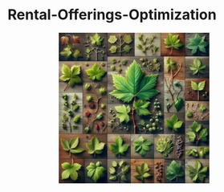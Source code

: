 # Rental-Offerings-Optimization
<p align="center">
  <img src="https://github.com/sindhu28ss/grapevine-image-classification/blob/main/images/leaves.jpeg" width="300">
</p>

